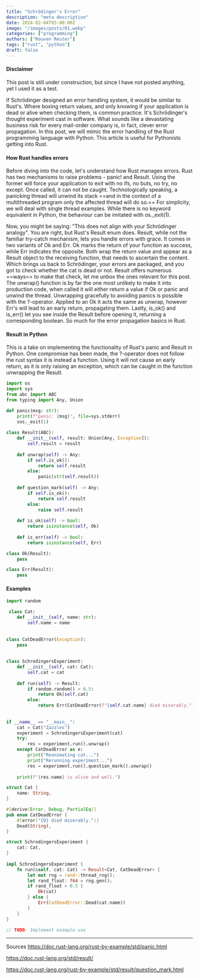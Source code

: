 ```yaml
---
title: "Schrödinger's Error"
description: "meta description"
date: 2024-02-04T05:00:00Z
image: "/images/posts/01.webp"
categories: ["programming"]
authors: ["Rouven Reuter"]
tags: ["rust", "python"]
draft: false
---
```

#### Disclaimer
This post is still under construction, but since I have not posted anything, yet I used it as a test.


If Schrödinger designed an error handling system, it would be similar to Rust's. Where boxing return values, and only knowing if your application is dead or alive when checking them, is common practice. It's Schrödinger's thought experiment cast in software. What sounds like a devastating business risk for every mail-order company is, in fact, clever error propagation.
In this post, we will mimic the error handling of the Rust programming language with Python. This article is useful for Pythonists getting into Rust.
#### How Rust handles errors
Before diving into the code, let's understand how Rust manages errors. Rust has two mechanisms to raise problems - panic! and Result. 
Using the former will force your application to exit with no ifs, no buts, no try, no except. Once called, it can not be caught. Technologically speaking, a panicking thread will unwind its stack ==and in the context of a multithreaded program only the affected thread will do so.== For simplicity, we will deal with single thread examples. While there is no keyword equivalent in Python, the behaviour can be imitated with os._exit(1).

Now, you might be saying: "This does not align with your Schrödinger analogy". You are right, but Rust's Result enum does. Result, while not the familiar try-catch mechanism, lets you handle errors with grace. It comes in two variants of Ok and Err. Ok marks the return of your function as success, while Err indicates the opposite. Both wrap the return value and appear as a Result object to the receiving function, that needs to ascertain the content. 
Which brings us back to Schrödinger, your errors are packaged, and you got to check whether the cat is dead or not. Result offers numerous ==ways== to make that check, let me unbox the ones relevant for this post. The unwrap() function is by far the one most unlikely to make it into production code, when called it will either return a value if Ok or panic and unwind the thread. Unwrapping gracefully to avoiding panics is possible with the ?-operator. Applied to an Ok it acts the same as unwrap, however Err's will lead to an early return, propagating them. Lastly, is_ok() and is_err() let you see inside the Result before opening it, returning a corresponding boolean.
So much for the error propagation basics in Rust. 
#### Result in Python
This is a take on implementing the functionality of Rust's panic and Result in Python. One compromise has been made, the ?-operator does not follow the rust syntax it is instead a function. Using it will not cause an early return, as it is only raising an exception, which can be caught in the function unwrapping the Result.
```python
import os
import sys  
from abc import ABC  
from typing import Any, Union

def panic(msg: str):
	print(f"panic: {msg}", file=sys.stderr)
    sos._exit(1)
    
class Result(ABC):  
    def __init__(self, result: Union[Any, Exception]):  
        self.result = result  
  
    def unwrap(self) -> Any:  
        if self.is_ok():  
            return self.result  
        else:  
            panic(str(self.result))  
  
    def question_mark(self) -> Any:  
        if self.is_ok():  
            return self.result  
        else:  
            raise self.result  
  
    def is_ok(self) -> bool:  
        return isinstance(self, Ok)  
  
    def is_err(self) -> bool:  
        return isinstance(self, Err)

class Ok(Result):  
	pass  

class Err(Result):  
	pass
```
#### Examples


``` python
import random

 class Cat:  
    def __init__(self, name: str):  
        self.name = name  
  
  
class CatDeadError(Exception):  
    pass  
  
  
class SchrodingersExperiment:  
    def __init__(self, cat: Cat):  
        self.cat = cat  
  
    def run(self) -> Result:  
        if random.random() > 0.5:  
            return Ok(self.cat)  
        else:  
            return Err(CatDeadError(f"{self.cat.name} died miserably."))  
  
  
if __name__ == "__main__":  
    cat = Cat("Zazzles")  
    experiment = SchrodingersExperiment(cat)  
    try:  
        res = experiment.run().unwrap()  
    except CatDeadError as e:  
        print("Reanimating cat...")  
        print("Rerunning experiment...")  
        res = experiment.run().question_mark().unwrap()  
  
    print(f"{res.name} is alive and well.")
```

```Rust
struct Cat {  
    name: String,  
}

#[derive(Error, Debug, PartialEq)]  
pub enum CatDeadError {  
    #[error("{0} died miserably.")]  
    Dead(String),  
}

struct SchrodingersExperiment {  
    cat: Cat,  
}  
  
impl SchrodingersExperiment {  
    fn run(&self, cat: Cat) -> Result<Cat, CatDeadError> {  
        let mut rng = rand::thread_rng();  
        let rand_float: f64 = rng.gen();  
        if rand_float > 0.5 {  
            Ok(cat)  
        } else {  
            Err(CatDeadError::Dead(cat.name))  
        }  
    }  
}

// TODO: Implement example use
```



-----
Sources
https://doc.rust-lang.org/rust-by-example/std/panic.html

https://doc.rust-lang.org/std/result/

https://doc.rust-lang.org/rust-by-example/std/result/question_mark.html
